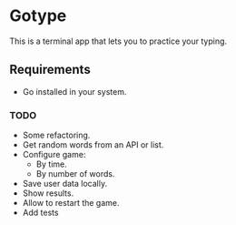 # Gotype

This is a terminal app that lets you to practice your typing.

## Requirements

- Go installed in your system.

### TODO

- Some refactoring.
- Get random words from an API or list.
- Configure game:
    - By time.
    - By number of words.
- Save user data locally.
- Show results.
- Allow to restart the game.
- Add tests

